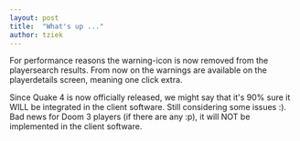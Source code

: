 ```yaml
---
layout: post
title:  "What's up ..."
author: tziek
---
```


For performance reasons the warning-icon is now removed from the playersearch results. From now on the warnings are available on the playerdetails screen, meaning one click extra.

Since Quake 4 is now officially released, we might say that it's 90% sure it WILL be integrated in the client software. Still considering some issues :). 
Bad news for Doom 3 players (if there are any :p), it will NOT be implemented in the client software.